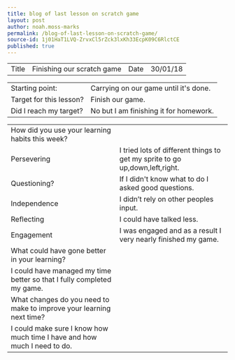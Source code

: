 ```yaml
---
title: blog of last lesson on scratch game
layout: post
author: noah.moss-marks
permalink: /blog-of-last-lesson-on-scratch-game/
source-id: 1j01HaT1LVQ-ZrvxCl5rZck3lxKh33EcpK09C6RlctCE
published: true
---
```

<table>
  <tr>
    <td>Title</td>
    <td>Finishing our scratch game</td>
    <td>Date</td>
    <td>30/01/18</td>
  </tr>
</table>


<table>
  <tr>
    <td>Starting point:</td>
    <td>Carrying on our game until it's done.</td>
  </tr>
  <tr>
    <td>Target for this lesson?</td>
    <td>Finish our game.</td>
  </tr>
  <tr>
    <td>Did I reach my target? </td>
    <td>No but I am finishing it for homework.</td>
  </tr>
</table>


<table>
  <tr>
    <td>How did you use your learning habits this week?</td>
    <td></td>
  </tr>
  <tr>
    <td>Persevering</td>
    <td>I tried lots of different things to get my sprite to go up,down,left,right.</td>
  </tr>
  <tr>
    <td>Questioning?</td>
    <td>If I didn't know what to do I asked good questions.</td>
  </tr>
  <tr>
    <td>Independence</td>
    <td>I didn’t rely on other peoples input.</td>
  </tr>
  <tr>
    <td>Reflecting</td>
    <td>I could have talked less.</td>
  </tr>
  <tr>
    <td>Engagement</td>
    <td>I was engaged and as a result I very nearly finished my game.</td>
  </tr>
  <tr>
    <td>What could have gone better in your learning?</td>
    <td></td>
  </tr>
  <tr>
    <td>I could have managed my time better so that I fully completed my game.</td>
    <td></td>
  </tr>
  <tr>
    <td>What changes do you need to make to improve your learning next time?</td>
    <td></td>
  </tr>
  <tr>
    <td>I could make sure I know how much time I have and how much I need to do.</td>
    <td></td>
  </tr>
</table>


